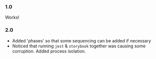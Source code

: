### 1.0
Works!

### 2.0
* Added 'phases' so that some sequencing can be added if necessary
* Noticed that running `jest` & `storybook` together was causing some corruption. Added process isolation. 